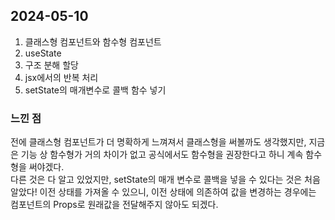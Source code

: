 ## 2024-05-10
1. 클래스형 컴포넌트와 함수형 컴포넌트
2. useState
3. 구조 분해 할당
4. jsx에서의 반복 처리
5. setState의 매개변수로 콜백 함수 넣기

### 느낀 점
전에 클래스형 컴포넌트가 더 명확하게 느껴져서 클래스형을 써볼까도 생각했지만, 지금은 기능 상 함수형가 거의 차이가 없고 공식에서도 함수형을 권장한다고 하니 계속 함수형을 써야겠다.  
다른 것은 다 알고 있었지만, setState의 매개 변수로 콜백을 넣을 수 있다는 것은 처음 알았다! 
이전 상태를 가져올 수 있으니, 이전 상태에 의존하여 값을 변경하는 경우에는 컴포넌트의 Props로 원래값을 전달해주지 않아도 되겠다.  
  
